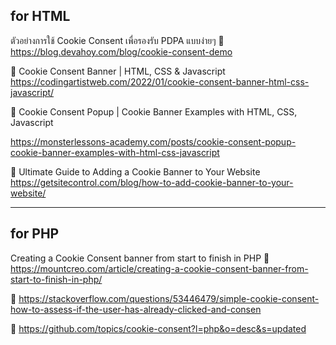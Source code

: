 ## for HTML
ตัวอย่างการใช้ Cookie Consent เพื่อรองรับ PDPA แบบง่ายๆ
:link: https://blog.devahoy.com/blog/cookie-consent-demo

:link:  Cookie Consent Banner | HTML, CSS & Javascript
https://codingartistweb.com/2022/01/cookie-consent-banner-html-css-javascript/

:link: Cookie Consent Popup | Cookie Banner Examples with HTML, CSS, Javascript

https://monsterlessons-academy.com/posts/cookie-consent-popup-cookie-banner-examples-with-html-css-javascript


:link: Ultimate Guide to Adding a Cookie Banner to Your Website
https://getsitecontrol.com/blog/how-to-add-cookie-banner-to-your-website/


--- 
## for PHP 
Creating a Cookie Consent banner from start to finish in PHP
    :link: https://mountcreo.com/article/creating-a-cookie-consent-banner-from-start-to-finish-in-php/  

:link: https://stackoverflow.com/questions/53446479/simple-cookie-consent-how-to-assess-if-the-user-has-already-clicked-and-consen


:link: https://github.com/topics/cookie-consent?l=php&o=desc&s=updated